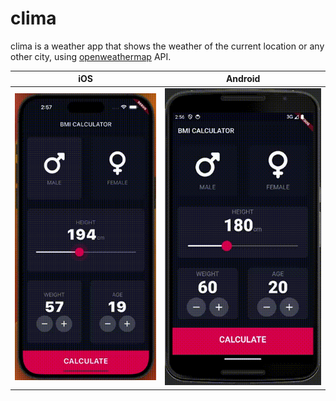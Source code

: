 # clima

clima is a weather app that shows the weather of the current location or any other city, using [openweathermap](https://openweathermap.org/) API.



|iOS|Android|
|--|--|
|![iOS](/screenshots/iphone14ProMax_0.gif)|![Android](/screenshots/nexus6_0.gif)|
